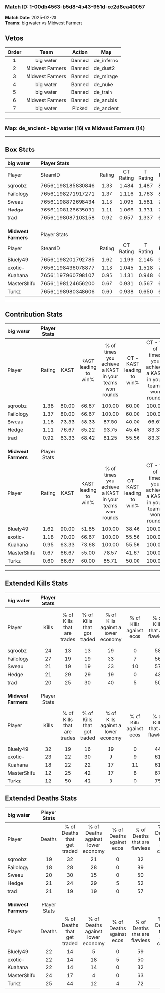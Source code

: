 ### Match ID: 1-00db4563-b5d8-4b43-951d-cc2d8ea40057  
**Match Date**: 2025-02-28  
**Teams**: big water vs Midwest Farmers  

## Vetos  

| Order | Team | Action | Map |
| :---: | :--: | :----: | --- |
| 1 | big water | Banned | de_inferno |
| 2 | Midwest Farmers | Banned | de_dust2 |
| 3 | Midwest Farmers | Banned | de_mirage |
| 4 | big water | Banned | de_nuke |
| 5 | big water | Banned | de_train |
| 6 | Midwest Farmers | Banned | de_anubis |
| 7 | big water | Picked | de_ancient |

---  

### **Map**: de_ancient - big water (16) vs Midwest Farmers (14)  
---  

## Box Stats  

| **big water**       | Player Stats      |        |           |          |       |       |       |         |        |      |     |
| :- | :- | :-: | :-: | :-: | :-: | :-: | :-: | :-: | :-: | :-: | :-: |
| Player              | SteamID           | Rating | CT Rating | T Rating | KAST  |  ADR  | Kills | Assists | Deaths | K/D  | HS% |
| sqroobz             | 76561198185830846 |  1.38  |   1.484   |  1.487   | 80.00 | 104.1 |  24   |   14    |   19   | 1.26 | 41  |
| Failology           | 76561198271917271 |  1.37  |   1.116   |  1.763   | 80.00 | 79.7  |  27   |    3    |   18   | 1.50 | 44  |
| Sweau               | 76561198872698434 |  1.18  |   1.095   |  1.581   | 73.33 | 92.4  |  21   |   12    |   20   | 1.05 | 42  |
| Hedge               | 76561198126635031 |  1.11  |   1.066   |  1.331   | 76.67 | 73.9  |  21   |    6    |   21   | 1.00 | 33  |
| trad                | 76561198087103158 |  0.92  |   0.657   |  1.337   | 63.33 | 59.5  |  20   |    2    |   21   | 0.95 | 55  |
|                     |                   |        |           |          |       |       |       |         |        |      |     |
|                     |                   |        |           |          |       |       |       |         |        |      |     |
|                     |                   |        |           |          |       |       |       |         |        |      |     |
| **Midwest Farmers** | Player Stats      |        |           |          |       |       |       |         |        |      |     |
| Player              | SteamID           | Rating | CT Rating | T Rating | KAST  |  ADR  | Kills | Assists | Deaths | K/D  | HS% |
| Bluely49            | 76561198201792785 |  1.62  |   1.199   |  2.145   | 90.00 | 106.4 |  32   |    8    |   22   | 1.45 | 50  |
| exotic-             | 76561198436078877 |  1.18  |   1.045   |  1.518   | 70.00 | 95.8  |  23   |    9    |   22   | 1.05 | 56  |
| Kuahana             | 76561197960798107 |  0.95  |   1.131   |  0.948   | 63.33 | 82.7  |  18   |    9    |   22   | 0.82 | 22  |
| MasterShifu         | 76561198124656200 |  0.67  |   0.931   |  0.567   | 66.67 | 55.0  |  12   |    7    |   24   | 0.50 | 41  |
| Turkz               | 76561198980348606 |  0.60  |   0.938   |  0.650   | 66.67 | 40.7  |  12   |    5    |   25   | 0.48 | 33  |
---  

## Contribution Stats  

| **big water**       | Player Stats |       |                      |                                                        |                           |                                                             |                          |                                                            |
| :- | :-: | :-: | :-: | :-: | :-: | :-: | :-: | :-: |
| Player              |    Rating    | KAST  | KAST leading to win% | % of times you achieve a KAST in your teams won rounds | CT - KAST leading to win% | CT - % of times you achieve a KAST in your teams won rounds | T - KAST leading to win% | T - % of times you achieve a KAST in your teams won rounds |
| sqroobz             |     1.38     | 80.00 |        66.67         |                         100.00                         |           60.00           |                           100.00                            |          71.43           |                           100.00                           |
| Failology           |     1.37     | 80.00 |        66.67         |                         100.00                         |           60.00           |                           100.00                            |          71.43           |                           100.00                           |
| Sweau               |     1.18     | 73.33 |        58.33         |                         87.50                          |           40.00           |                            66.67                            |          71.43           |                           100.00                           |
| Hedge               |     1.11     | 76.67 |        65.22         |                         93.75                          |           45.45           |                            83.33                            |          83.33           |                           100.00                           |
| trad                |     0.92     | 63.33 |        68.42         |                         81.25                          |           55.56           |                            83.33                            |          80.00           |                           80.00                            |
|                     |              |       |                      |                                                        |                           |                                                             |                          |                                                            |
|                     |              |       |                      |                                                        |                           |                                                             |                          |                                                            |
|                     |              |       |                      |                                                        |                           |                                                             |                          |                                                            |
| **Midwest Farmers** | Player Stats |       |                      |                                                        |                           |                                                             |                          |                                                            |
| Player              |    Rating    | KAST  | KAST leading to win% | % of times you achieve a KAST in your teams won rounds | CT - KAST leading to win% | CT - % of times you achieve a KAST in your teams won rounds | T - KAST leading to win% | T - % of times you achieve a KAST in your teams won rounds |
| Bluely49            |     1.62     | 90.00 |        51.85         |                         100.00                         |           38.46           |                           100.00                            |          64.29           |                           100.00                           |
| exotic-             |     1.18     | 70.00 |        66.67         |                         100.00                         |           55.56           |                           100.00                            |          75.00           |                           100.00                           |
| Kuahana             |     0.95     | 63.33 |        73.68         |                         100.00                         |           55.56           |                           100.00                            |          90.00           |                           100.00                           |
| MasterShifu         |     0.67     | 66.67 |        55.00         |                         78.57                          |           41.67           |                           100.00                            |          75.00           |                           66.67                            |
| Turkz               |     0.60     | 66.67 |        60.00         |                         85.71                          |           50.00           |                           100.00                            |          70.00           |                           77.78                            |
---  

## Extended Kills Stats  

| **big water**       | Player Stats |                            |                            |                                    |                         |                              |                                 |                                       |                    |           |
| :- | :-: | :-: | :-: | :-: | :-: | :-: | :-: | :-: | :-: | :-: |
| Player              |    Kills     | % of Kills that are trades | % of Kills that got traded | % of Kills against a lower economy | % of Kills against ecos | % of Kills that are flawless | % of Kills that are close duels | % of Kills that are assisted by flash | Pistol Round Kills | AWP Kills |
| sqroobz             |      24      |             13             |             13             |                 29                 |            0            |              58              |               13                |                   0                   |         2          |     1     |
| Failology           |      27      |             19             |             19             |                 33                 |            7            |              56              |                4                |                   0                   |         0          |     1     |
| Sweau               |      21      |             19             |             19             |                 33                 |           10            |              57              |                5                |                   5                   |         0          |     0     |
| Hedge               |      21      |             29             |             29             |                 19                 |            0            |              43              |               14                |                   0                   |         0          |     1     |
| trad                |      20      |             25             |             30             |                 40                 |            5            |              50              |                5                |                   0                   |         1          |     0     |
|                     |              |                            |                            |                                    |                         |                              |                                 |                                       |                    |           |
|                     |              |                            |                            |                                    |                         |                              |                                 |                                       |                    |           |
|                     |              |                            |                            |                                    |                         |                              |                                 |                                       |                    |           |
| **Midwest Farmers** | Player Stats |                            |                            |                                    |                         |                              |                                 |                                       |                    |           |
| Player              |    Kills     | % of Kills that are trades | % of Kills that got traded | % of Kills against a lower economy | % of Kills against ecos | % of Kills that are flawless | % of Kills that are close duels | % of Kills that are assisted by flash | Pistol Round Kills | AWP Kills |
| Bluely49            |      32      |             19             |             16             |                 19                 |            0            |              44              |                3                |                   6                   |         0          |     6     |
| exotic-             |      23      |             22             |             30             |                 9                  |            9            |              61              |                9                |                   0                   |         0          |     2     |
| Kuahana             |      18      |             22             |             22             |                 17                 |           11            |              61              |                6                |                   6                   |         1          |     2     |
| MasterShifu         |      12      |             25             |             42             |                 17                 |            8            |              67              |                8                |                   0                   |         1          |     0     |
| Turkz               |      12      |             50             |             42             |                 8                  |            0            |              75              |               17                |                   0                   |         0          |     0     |
## Extended Deaths Stats  

| **big water**       | Player Stats |                             |                                   |                          |                               |                            |                           |               |
| :- | :-: | :-: | :-: | :-: | :-: | :-: | :-: | :-: |
| Player              |    Deaths    | % of Deaths that get traded | % of Deaths against lower economy | % of Deaths against ecos | % of Deaths that are flawless | % of Deaths that are close | % of Deaths while blinded | Deaths to AWP |
| sqroobz             |      19      |             32              |                21                 |            0             |              32               |             11             |            11             |       0       |
| Failology           |      18      |             28              |                28                 |            0             |              89               |             6              |             6             |       0       |
| Sweau               |      20      |             30              |                15                 |            0             |              50               |             15             |             0             |       1       |
| Hedge               |      21      |             24              |                29                 |            5             |              52               |             5              |             0             |       0       |
| trad                |      21      |             19              |                19                 |            0             |              57               |             0              |             0             |       1       |
|                     |              |                             |                                   |                          |                               |                            |                           |               |
|                     |              |                             |                                   |                          |                               |                            |                           |               |
|                     |              |                             |                                   |                          |                               |                            |                           |               |
| **Midwest Farmers** | Player Stats |                             |                                   |                          |                               |                            |                           |               |
| Player              |    Deaths    | % of Deaths that get traded | % of Deaths against lower economy | % of Deaths against ecos | % of Deaths that are flawless | % of Deaths that are close | % of Deaths while blinded | Deaths to AWP |
| Bluely49            |      22      |             14              |                 5                 |            0             |              59               |             5              |             0             |       0       |
| exotic-             |      22      |             14              |                18                 |            5             |              50               |             9              |             0             |       0       |
| Kuahana             |      22      |             14              |                14                 |            0             |              32               |             18             |             5             |       1       |
| MasterShifu         |      24      |             17              |                 4                 |            0             |              63               |             4              |             0             |       0       |
| Turkz               |      25      |             44              |                12                 |            4             |              72               |             4              |             0             |       2       |

